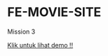 # FE-MOVIE-SITE

Mission 3

[Klik untuk lihat demo !!](https://ceremonyonthehill.github.io/bootcamp-hari-senin-missions/)


